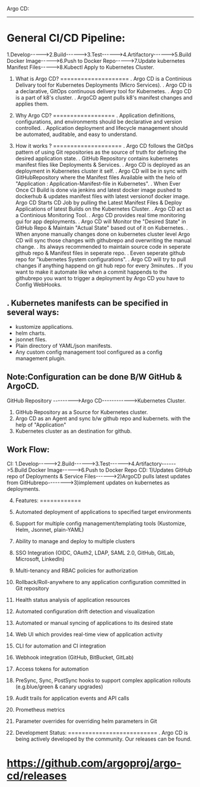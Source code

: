 
Argo CD:
____________________________________________________________________________________________________________________________________________________________________

General CI/CD Pipeline:
=========================

1.Develop----->2.Build------>3.Test------>4.Artifactory------>5.Build Docker Image----->6.Push to Docker Repo----->7.Update kubernetes Manifest Files----->8.Kubectl Apply to Kubernetes Cluster.


1. What is Argo CD?
====================
. Argo CD is a Continious Delivary tool for Kubernetes Deployments (Micro Services).
. Argo CD is a declarative, GitOps continuous delivery tool for Kubernetes.
. Argo CD is a part of k8's cluster.
. ArgoCD agent pulls k8's manifest changes and applies them.

2. Why Argo CD?
==================
. Application definitions, configurations, and environments should be declarative and version controlled. 
. Application deployment and lifecycle management should be automated, auditable, and easy to understand.



3. How it works ? 
====================
. Argo CD follows the GitOps pattern of using Git repositories as the source of truth for defining the desired application state. 
. GitHub Repository contains kubernetes manifest files like Deployments & Services.
. Argo CD is deployed as an deployment in Kubernetes cluster it self.
. Argo CD will be in sync with GitHubRepository where the Manifest files Available  with the helo of  "Application :  Application-Manifest-file in Kubernetes".
. When Ever Once CI Build is done via jenkins and latest docker image pushed to dockerhub & updates manifest files  with latest versionof docker image.
  Argo CD Starts CD Job by pulling the Latest Manifest Files & Deploy Applications of latest Builds on the Kubernetes Cluster.
. Argo CD act as a Continious Monitoring Tool.
. Argo CD provides real time monitoring gui for app deployments.
. Argo CD will Monitor the "Desired State" in GitHub Repo & Maintain "Actual State" based out of it on Kubernetes.
. When anyone manually changes done on kubernetes cluster level Argo CD will sync those changes with githubrepo and overwriting the manual change.
. Its always recommended to maintain source code in seperate github repo &  Manifest files in seperate repo.
. Eeven seperate github repo for "kubernetes System configurations".
. Argo CD will try to pull changes if anything happend on git hub repo for every 3minutes.
. If you want to make it automate like when a commit happends to the githubrepo you want to trigger a deployment by Argo CD you have to Config WebHooks.



. Kubernetes manifests can be specified in several ways:
-----------------------------------------------------------
- kustomize applications.
- helm charts.
- jsonnet files.
- Plain directory of YAML/json manifests.
- Any custom config management tool configured as a config management plugin.


Note:Configuration can be done B/W  GitHub  &  ArgoCD.
-----

GitHub Repository --------->Argo CD------------>Kubernetes Cluster.

1. GitHub Repository as a Source for Kubernetes cluster.
2. Argo CD as an Agent and sync b/w github repo and kubernets.   with the help of "Application"
3. Kubernetes cluster as an destination for github.


Work Flow:
----------

CI:  1.Develop----->2.Build------>3.Test------>4.Artifactory------>5.Build Docker Image----->6.Push to Docker Repo
CD:  1)Updates GitHub repo of Deployments & Service Files------>2)ArgoCD pulls latest updates from GitHubrepo-------->3)implement updates on kubernetes as deployments.



4. Features:
============
1. Automated deployment of applications to specified target environments
2. Support for multiple config management/templating tools (Kustomize, Helm, Jsonnet, plain-YAML)
3. Ability to manage and deploy to multiple clusters
4. SSO Integration (OIDC, OAuth2, LDAP, SAML 2.0, GitHub, GitLab, Microsoft, LinkedIn)
5. Multi-tenancy and RBAC policies for authorization
6. Rollback/Roll-anywhere to any application configuration committed in Git repository
7. Health status analysis of application resources
8. Automated configuration drift detection and visualization
9. Automated or manual syncing of applications to its desired state
10. Web UI which provides real-time view of application activity
11. CLI for automation and CI integration
12. Webhook integration (GitHub, BitBucket, GitLab)
13. Access tokens for automation
14. PreSync, Sync, PostSync hooks to support complex application rollouts (e.g.blue/green & canary upgrades)
15. Audit trails for application events and API calls
16. Prometheus metrics
17. Parameter overrides for overriding helm parameters in Git


5. Development Status:
==========================
. Argo CD is being actively developed by the community. Our releases can be found.
# https://github.com/argoproj/argo-cd/releases


